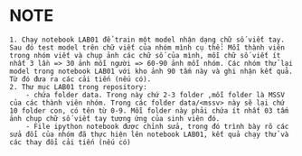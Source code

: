 # NOTE
	1. Chạy notebook LAB01 để train một model nhận dạng chữ số viết tay. Sau đó test model trên chữ viết của nhóm mình cụ thể: Mỗi thành viên trong nhóm viết và chụp ảnh các chữ số của mình, mỗi chữ số viết ít nhất 3 lần => 30 ảnh mỗi người => 60-90 ảnh mỗi nhóm. Các nhóm thử lại model trong notebook LAB01 với kho ảnh 90 tấm này và ghi nhận kết quả. Từ đó đưa ra các cải tiến (nếu có).
	2. Thư mục LAB01 trong repository: 
		- chứa folder data. Trong này chứ 2-3 folder ,mỗi folder là MSSV của các thành viên nhóm. Trong các folder data/<mssv> này sẽ lại chứ 10 folder con, có tên từ 0-9. Mỗi folder này phải chứa ít nhất 03 tấm ảnh chụp chữ số viết tay tương ứng của sinh viên đó.
		- File ipython notebook được chỉnh sửa, trong đó trình bày rõ các sửa đổi của nhóm đã thực hiện lên notebook LAB01, kết quả chạy thử và các thay đổi cải tiến (nếu có)
